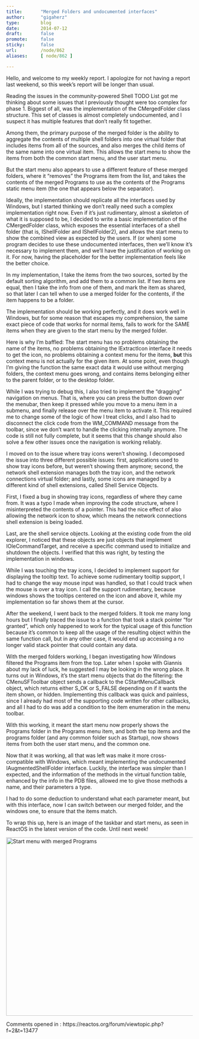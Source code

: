 ```yaml
---
title:       "Merged Folders and undocumented interfaces"
author:      "gigaherz"
type:        blog
date:        2014-07-12
draft:       false
promote:     false
sticky:      false
url:         /node/862
aliases:     [ node/862 ]

---
```


<p>Hello, and welcome to my weekly report. I apologize for not having a report last weekend, so this week’s report will be longer than usual.</p>
<p>Reading the issues in the community-powered Shell TODO List got me thinking about some issues that I previously thought were too complex for phase 1. Biggest of all, was the implementation of the CMergedFolder class structure. This set of classes is almost completely undocumented, and I suspect it has multiple features that don’t really fit together.</p>
<p>Among them, the primary purpose of the merged folder is the ability to aggregate the contents of multiple shell folders into one virtual folder that includes items from all of the sources, and also merges the child items of the same name into one virtual item. This allows the start menu to show the items from both the common start menu, and the user start menu.</p>
<p>But the start menu also appears to use a different feature of these merged folders, where it “removes” the Programs item from the list, and takes the contents of the merged Programs to use as the contents of the Programs static menu item (the one that appears below the separator).</p>
<p>Ideally, the implementation should replicate all the interfaces used by Windows, but I started thinking we don’t really need such a complex implementation right now. Even if it’s just rudimentary, almost a skeleton of what it is supposed to be, I decided to write a basic implementation of the CMergedFolder class, which exposes the essential interfaces of a shell folder (that is, IShellFolder and IShellFolder2), and allows the start menu to show the combined view as expected by the users. If (or when) some program decides to use these undocumented interfaces, then we’ll know it’s necessary to implement them, and we’ll have the justification of working on it. For now, having the placeholder for the better implementation feels like the better choice.</p>
<p>In my implementation, I take the items from the two sources, sorted by the default sorting algorithm, and add them to a common list. If two items are equal, then I take the info from one of them, and mark the item as shared, so that later I can tell when to use a merged folder for the contents, if the item happens to be a folder.</p>
<p>The implementation should be working perfectly, and it does work well in Windows, but for some reason that escapes my comprehension, the same exact piece of code that works for normal items, fails to work for the SAME items when they are given to the start menu by the merged folder.</p>
<p>Here is why I’m baffled: The start menu has no problems obtaining the name of the items, no problems obtaining the IExtractIcon interface it needs to get the icon, no problems obtaining a context menu for the items, <strong>but</strong> this context menu is not actually for the given item. At some point, even though I’m giving the function the same exact data it would use without merging folders, the context menu goes wrong, and contains items belonging either to the parent folder, or to the desktop folder.</p>
<p>While I was trying to debug this, I also tried to implement the “dragging” navigation on menus. That is, where you can press the button down over the menubar, then keep it pressed while you move to a menu item in a submenu, and finally release over the menu item to activate it. This required me to change some of the logic of how I treat clicks, and I also had to disconnect the click code from the WM_COMMAND message from the toolbar, since we don’t want to handle the clicking internally anymore. The code is still not fully complete, but it seems that this change should also solve a few other issues once the navigation is working reliably.</p>
<p>I moved on to the issue where tray icons weren’t showing. I decomposed the issue into three different possible issues: first, applications used to show tray icons before, but weren’t showing them anymore; second, the network shell extension manages both the tray icon, and the network connections virtual folder; and lastly, some icons are managed by a different kind of shell extensions, called Shell Service Objects.</p>
<p>First, I fixed a bug in showing tray icons, regardless of where they came from. It was a typo I made when improving the code structure, where I misinterpreted the contents of a pointer. This had the nice effect of also allowing the network icon to show, which means the network connections shell extension is being loaded.</p>
<p>Last, are the shell service objects. Looking at the existing code from the old explorer, I noticed that these objects are just objects that implement IOleCommandTarget, and receive a specific command used to initialize and shutdown the objects. I verified that this was right, by testing the implementation in windows.</p>
<p>While I was touching the tray icons, I decided to implement support for displaying the tooltip text. To achieve some rudimentary tooltip support, I had to change the way mouse input was handled, so that I could track when the mouse is over a tray icon. I call the support rudimentary, because windows shows the tooltips centered on the icon and above it, while my implementation so far shows them at the cursor.</p>
<p>After the weekend, I went back to the merged folders. It took me many long hours but I finally traced the issue to a function that took a stack pointer “for granted”, which only happened to work for the typical usage of this function because it’s common to keep all the usage of the resulting object within the same function call, but in any other case, it would end up accessing a no longer valid stack pointer that could contain any data.</p>
<p>With the merged folders working, I began investigating how Windows filtered the Programs item from the top. Later when I spoke with Giannis about my lack of luck, he suggested I may be looking in the wrong place. It turns out in Windows, it’s the start menu objects that do the filtering: the CMenuSFToolbar object sends a callback to the CStartMenuCallback object, which returns either S_OK or S_FALSE depending on if it wants the item shown, or hidden. Implementing this callback was quick and painless, since I already had most of the supporting code written for other callbacks, and all I had to do was add a condition to the item enumeration in the menu toolbar.</p>
<p>With this working, it meant the start menu now properly shows the Programs folder in the Programs menu item, and both the top items and the programs folder (and any common folder such as Startup), now shows items from both the user start menu, and the common one.</p>
<p>Now that it was working, all that was left was make it more cross-compatible with Windows, which meant implementing the undocumented IAugmentedShellFolder interface. Luckily, the interface was simpler than I expected, and the information of the methods in the virtual function table, enhanced by the info in the PDB files, allowed me to give those methods a name, and their parameters a type.</p>
<p>I had to do some deduction to understand what each parameter meant, but with this interface, now I can switch between our merged folder, and the windows one, to ensure that the items match.</p>
<p>To wrap this up, here is an image of the taskbar and start menu, as seen in ReactOS in the latest version of the code. Until next week!</p>
<p><a href="/sites/default/files/imagepicker/2924/ReactOS-2014-07-12-01-14-46.png" target="_blank" title="Start menu with merged Programs"><img alt="Start menu with merged Programs" class="imgp_img" src="/sites/default/files/imagepicker/2924/ReactOS-2014-07-12-01-14-46.png" style="width: 640px; height: 480px;"></a></p>
<p>Comments opened in : https://reactos.org/forum/viewtopic.php?f=2&t=13477 </p>

